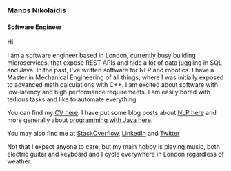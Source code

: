 ### Manos Nikolaidis
#### Software Engineer

Hi

I am a software engineer based in London, currently busy building microservices, that expose REST APIs and
hide a lot of data juggling in SQL and Java. In the past, I've written software for NLP and robotics.
I have a Master in Mechanical Engineering of all things, where I was initially exposed to
advanced math calculations with C++. I am excited about software with low-latency and high performance requirements.
I am easily bored with tedious tasks and like to automate everything.

You can find my [CV here](ManosNikolaidisCV.md). I have put some blog posts about [NLP here]() and more generally
about [programming with Java here]().

You may also find me at [StackOverflow](http://stackoverflow.com/users/1413133/manos-nikolaidis),
[LinkedIn](https://www.linkedin.com/in/manosnikolaidis/) and [Twitter](https://twitter.com/shadowmanos)

Not that I expect anyone to care, but my main hobby is playing music, both electric guitar and keyboard and
I cycle everywhere in London regardless of weather.
